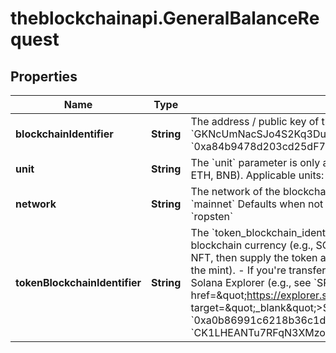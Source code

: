 # theblockchainapi.GeneralBalanceRequest

## Properties

Name | Type | Description | Notes
------------ | ------------- | ------------- | -------------
**blockchainIdentifier** | **String** | The address / public key of the wallet you&#39;re querying.  Examples: - Solana: &#x60;GKNcUmNacSJo4S2Kq3DuYRYRGw3sNUfJ4tyqd198t6vQ&#x60; - Ethereum: &#x60;0xa84b9478d203cd25dF722e83C87590f8028f6aAA&#x60; | [optional] 
**unit** | **String** | The &#x60;unit&#x60; parameter is only applicable if you are trying to retrieve the balance of the native token (e.g., SOL, ETH, BNB).   Applicable units: - Solana: &#x60;lamport&#x60;, &#x60;sol&#x60; (1 SOL &#x3D; 1e9 Lamports) - Ethereum: &#x60;wei&#x60;, &#x60;gwei&#x60;, &#x60;eth&#x60; | [optional] 
**network** | **String** | The network of the blockchain you selected  - Solana: &#x60;devnet&#x60;, &#x60;mainnet-beta&#x60; - Ethereum: &#x60;ropsten&#x60;, &#x60;mainnet&#x60;  Defaults when not provided (not applicable to path parameters): - Solana: &#x60;devnet&#x60; - Ethereum: &#x60;ropsten&#x60; | [optional] 
**tokenBlockchainIdentifier** | **String** | The &#x60;token_blockchain_identifier&#x60; identifies the token you wish to transfer.  - If you&#39;re transferring a native blockchain currency (e.g., SOL, ETH, BNB), then simply do not supply this value. - If you&#39;re transfering an NFT, then supply the token address of the NFT. On Solana, this is the &#x60;mint_address&#x60; or &#x60;mint&#x60; (the address of the mint). - If you&#39;re transfering a token, supply the token address. For Solana, you can find on this on the Solana Explorer (e.g., see &#x60;SRMuApVNdxXokk5GT7XD5cUUgXMBCoAz2LHeuAoKWRt&#x60; for &lt;a href&#x3D;\&quot;https://explorer.solana.com/address/SRMuApVNdxXokk5GT7XD5cUUgXMBCoAz2LHeuAoKWRt\&quot; target&#x3D;\&quot;_blank\&quot;&gt;Serum Token&lt;/a&gt;) for the &#x60;token_address&#x60;.  Examples: - Ethereum: &#x60;0xa0b86991c6218b36c1d19d4a2e9eb0ce3606eb48&#x60; - Solana: &#x60;CK1LHEANTu7RFqN3XMzo2AnZhyus2W1vue1njrxLEM1d&#x60; | [optional] [default to &#39;null&#39;]


